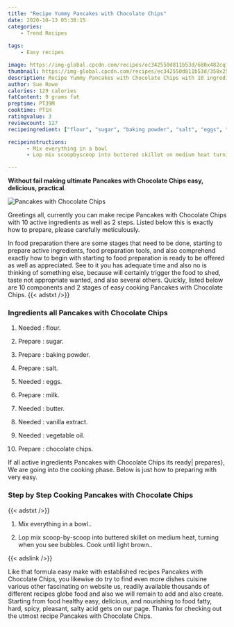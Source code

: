 ```yaml
---
title: "Recipe Yummy Pancakes with Chocolate Chips"
date: 2020-10-13 05:38:15
categories:
    - Trend Recipes
    
tags:
    - Easy recipes

image: https://img-global.cpcdn.com/recipes/ec342550d811b53d/680x482cq70/pancakes-with-chocolate-chips-recipe-main-photo.jpg
thumbnail: https://img-global.cpcdn.com/recipes/ec342550d811b53d/350x250cq70/pancakes-with-chocolate-chips-recipe-main-photo.jpg
description: Recipe Yummy Pancakes with Chocolate Chips with 10 ingredients and 2 stages of easy cooking.
author: Sue Rowe
calories: 129 calories
fatContent: 9 grams fat
preptime: PT39M
cooktime: PT1H
ratingvalue: 3
reviewcount: 127
recipeingredient: ["flour", "sugar", "baking powder", "salt", "eggs", "milk", "butter", "vanilla extract", "vegetable oil", "chocolate chips"]

recipeinstructions: 
      - Mix everything in a bowl 
      - Lop mix scoopbyscoop into buttered skillet on medium heat turning when you see bubbles Cook until light brown

---
```




**Without fail making ultimate Pancakes with Chocolate Chips easy, delicious, practical**. 


![Pancakes with Chocolate Chips](https://img-global.cpcdn.com/recipes/ec342550d811b53d/680x482cq70/pancakes-with-chocolate-chips-recipe-main-photo.jpg "Pancakes with Chocolate Chips")




Greetings all, currently you can make recipe Pancakes with Chocolate Chips with 10 active ingredients as well as 2 steps. Listed below this is exactly how to prepare, please carefully meticulously.

In food preparation there are some stages that need to be done, starting to prepare active ingredients, food preparation tools, and also comprehend exactly how to begin with starting to food preparation is ready to be offered as well as appreciated. See to it you has adequate time and also no is thinking of something else, because will certainly trigger the food to shed, taste not appropriate wanted, and also several others. Quickly, listed below are 10 components and 2 stages of easy cooking Pancakes with Chocolate Chips.
{{< adstxt />}}

### Ingredients all Pancakes with Chocolate Chips


1. Needed  : flour.

1. Prepare  : sugar.

1. Prepare  : baking powder.

1. Prepare  : salt.

1. Needed  : eggs.

1. Prepare  : milk.

1. Needed  : butter.

1. Needed  : vanilla extract.

1. Needed  : vegetable oil.

1. Prepare  : chocolate chips.



If all active ingredients Pancakes with Chocolate Chips its ready| prepares}, We are going into the cooking phase. Below is just how to preparing with very easy.

### Step by Step Cooking Pancakes with Chocolate Chips

{{< adstxt />}}


1. Mix everything in a bowl..



1. Lop mix scoop-by-scoop into buttered skillet on medium heat, turning when you see bubbles. Cook until light brown..





{{< adslink />}}

Like that formula easy make with established recipes Pancakes with Chocolate Chips, you likewise do try to find even more dishes cuisine various other fascinating on website us, readily available thousands of different recipes globe food and also we will remain to add and also create. Starting from food healthy easy, delicious, and nourishing to food fatty, hard, spicy, pleasant, salty acid gets on our page. Thanks for checking out the utmost recipe Pancakes with Chocolate Chips.

